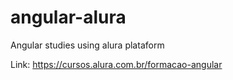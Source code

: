 # angular-alura
Angular studies using alura plataform

Link: https://cursos.alura.com.br/formacao-angular

